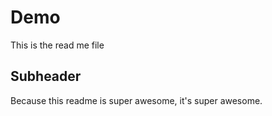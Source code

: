 # Demo
This is the read me file

## Subheader
Because this readme is super awesome, it's super awesome. 